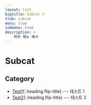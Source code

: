 ```yaml
---
layout: list
bigtitle: Subcat t
slub: subcat
menu: true 
submenu: true
description: > 
    하위 메뉴 예시 
---
```


# Subcat 

## Category 
* [Test1]{:.heading.flip-title} --- 테스트 1
* [Test2]{:.heading.flip-title} --- 테스트 2


[Test1]: /test1/
[Test2]: /test2/ 

